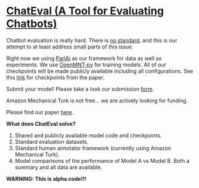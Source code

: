 # [ChatEval (A Tool for Evaluating Chatbots)](https://chateval.github.io/)
Chatbot evaluation is really hard. There is [no standard](http://www.seas.upenn.edu/~joao/chatbot_human_evaluation.pdf), and this is our attempt to at least address small parts of this issue.

Right now we using [ParlAi](http://parl.ai/) as our framework for data as well as experiments. We use [OpenMNT-py](https://github.com/OpenNMT/OpenNMT-py) for training models. All of our checkpoints will be made publicly available including all configurations. See this [link](http://chatbot-eval-data.s3-accelerate.amazonaws.com/results/available_checkpoints.txt) for checkpoints from the paper. 

Submit your model! Please take a look our submission [form](https://form.jotform.com/80816491184158).

Amazon Mechanical Turk is not free... we are actively looking for funding.

Please find our paper [here](paper/Chatbot_Evaluation_Demo_2018_EMNLP.pdf).

**What does ChatEval solve?**
 1. Shared and publicly available model code and checkpoints.
 1. Standard evaluation datasets.
 1. Standard human annotator framework (currently using Amazon Mechanical Turk).
 1. Model comparisons of the performance of Model A vs Model B. Both a summary and all data are available.
 
**WARNING: This is alpha code!!!**


